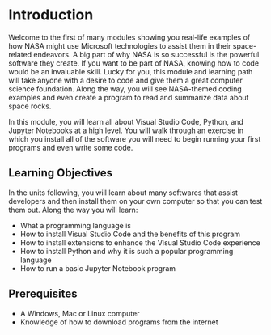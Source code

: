 # Introduction

Welcome to the first of many modules showing you real-life examples of how NASA might use Microsoft technologies to assist them in their space-related endeavors. A big part of why NASA is so successful is the powerful software they create. If you want to be part of NASA, knowing how to code would be an invaluable skill. Lucky for you, this module and learning path will take anyone with a desire to code and give them a great computer science foundation. Along the way, you will see NASA-themed coding examples and even create a program to read and summarize data about space rocks.

In this module, you will learn all about Visual Studio Code, Python, and Jupyter Notebooks at a high level. You will walk through an exercise in which you install all of the software you will need to begin running your first programs and even write some code.

## Learning Objectives

In the units following, you will learn about many softwares that assist developers and then install them on your own computer so that you can test them out. Along the way you will learn:

- What a programming language is
- How to install Visual Studio Code and the benefits of this program
- How to install extensions to enhance the Visual Studio Code experience
- How to install Python and why it is such a popular programming language
- How to run a basic Jupyter Notebook program

## Prerequisites

- A Windows, Mac or Linux computer
- Knowledge of how to download programs from the internet

